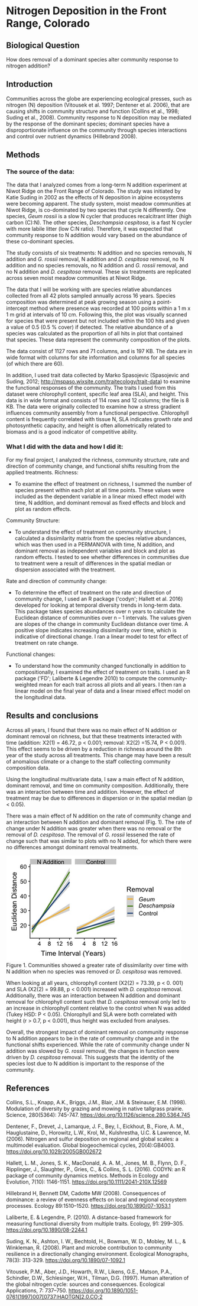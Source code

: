 # Nitrogen Deposition in the Front Range, Colorado


## Biological Question
How does removal of a dominant species alter community response to nitrogen addition?

## Introduction
Communities across the globe are experiencing ecological presses, such as nitrogen (N) deposition (Vitousek et al. 1997; Dentener et al. 2006), that are causing shifts in community structure and function (Collins et al., 1998; Suding et al., 2008). Community response to N deposition may be mediated by the response of the dominant species; dominant species have a disproportionate influence on the community through species interactions and control over nutrient dynamics (Hillebrand 2008).


## Methods
### The source of the data:
The data that I analyzed comes from a long-term N addition experiment at Niwot Ridge on the Front Range of Colorado. The study was initiated by Katie Suding in 2002 as the effects of N deposition in alpine ecosystems were becoming apparent. The study system, moist meadow communities at Niwot Ridge, is co-dominated by two species that cycle N differently. One species, *Geum rossii* is a slow N cycler that produces recalcitrant litter (high carbon (C):N). The other species, *Deschampsia cespitosa*, is a fast N cycler with more labile litter (low C:N ratio). Therefore, it was expected that community response to N addition would vary based on the abundance of these co-dominant species.

The study consists of six treatments: N addition and no species removals, N addition and *G. rossii* removal, N addition and *D. cespitosa* removal, no N addition and no species removals, no N addition and *G. rossii* removal, and no N addition and *D. cespitosa* removal. These six treatments are replicated across seven moist meadow communities at Niwot Ridge.

The data that I will be working with are species relative abundances collected from all 42 plots sampled annually across 16 years. Species composition was determined at peak growing season using a point-intercept method where presence was recorded at 100 points within a 1 m x 1 m grid at intervals of 10 cm. Following this, the plot was visually scanned for species that were present but not included within the 100 hits and given a value of 0.5 (0.5 % cover) if detected. The relative abundance of a species was calculated as the proportion of all hits in plot that contained that species. These data represent the community composition of the plots.

The data consist of 1127 rows and 71 columns, and is 197 KB. The data are in wide format with columns for site information and columns for all species (of which there are 60).

In addition, I used trait data collected by Marko Spasojevic (Spasojevic and Suding, 2012; <http://mspaso.wixsite.com/traitecology/trait-data>) to examine the functional responses of the community. The traits I used from this dataset were chlorophyll content, specific leaf area (SLA), and height. This data is in wide format and consists of 114 rows and 12 columns; the file is 8 KB. The data were originally collected to examine how a stress gradient influences community assembly from a functional perspective. Chlorophyll content is frequently correlated with tissue N, SLA indicates growth rate and photosynthetic capacity, and height is often allometrically related to biomass and is a good indicator of competitive ability.

### What I did with the data and how I did it:
For my final project, I analyzed the richness, community structure, rate and direction of community change, and functional shifts resulting from the applied treatments.
Richness:
* To examine the effect of treatment on richness, I summed the number of species present within each plot at all time points. These values were included as the dependent variable in a linear mixed effect model with time, N addition, and dominant removal as fixed effects and block and plot as random effects.

Community Structure:
* To understand the effect of treatment on community structure, I calculated a dissimilarity matrix from the species relative abundances, which was then used in a PERMANOVA with time, N addition, and dominant removal as independent variables and block and plot as random effects. I tested to see whether differences in communities due to treatment were a result of differences in the spatial median or dispersion associated with the treatment.

Rate and direction of community change:
* To determine the effect of treatment on the rate and direction of community change, I used an R package ('codyn'; Hallett et al. 2016) developed for looking at temporal diversity trends in long-term data. This package takes species abundances over n years to calculate the Euclidean distance of communities over n – 1 intervals. The values given are slopes of the change in community Euclidean distance over time. A positive slope indicates increasing dissimilarity over time, which is indicative of directional change. I ran a linear model to test for effect of treatment on rate change.

Functional changes:
* To understand how the community changed functionally in addition to compositionally, I examined the effect of treatment on traits. I used an R package ('FD'; Laliberte & Legendre 2010) to compute the community-weighted mean for each trait across all plots and all years. I then ran a linear model on the final year of data and a linear mixed effect model on the longitudinal data.


## Results and conclusions
Across all years, I found that there was no main effect of N addition or dominant removal on richness, but that these treatments interacted with time (addition: X2(1) = 46.72, p < 0.001; removal: X2(2) =15.74, P < 0.001). This effect seems to be driven by a reduction in richness around the 8th year of the study across all treatments. This change may have been a result of anomalous climate or a change to the staff collecting community composition data.

Using the longitudinal multivariate data, I saw a main effect of N addition, dominant removal, and time on community composition. Additionally, there was an interaction between time and addition. However, the effect of treatment may be due to differences in dispersion or in the spatial median (p < 0.05).

There was a main effect of N addition on the rate of community change and an interaction between N addition and dominant removal (Fig. 1). The rate of change under N addition was greater when there was no removal or the removal of *D. cespitosa*. The removal of *G. rossii* lessened the rate of change such that was similar to plots with no N added, for which there were no differences amongst dominant removal treatments.

![rate change jpeg](Rate_change.jpeg)
Figure 1. Communities showed a greater rate of dissimilarity over time with N addition when no species was removed or *D. cespitosa* was removed.

When looking at all years, chlorophyll content (X2(2) = 73.39, p < 0. 001) and SLA (X2(2) = 99.88, p < 0.001) increased with *D. cespitosa* removal. Additionally, there was an interaction between N addition and dominant removal for chlorophyll content such that *D. cespitosa* removal only led to an increase in chlorophyll content relative to the control when N was added (Tukey HSD: P < 0.05). Chlorophyll and SLA were both correlated with height (r > 0.7, p < 0.001), thus height was excluded from analyses.

Overall, the strongest impact of dominant removal on community response to N addition appears to be in the rate of community change and in the functional shifts experienced. While the rate of community change under N addition was slowed by *G. rossii* removal, the changes in function were driven by *D. cespitosa* removal. This suggests that the identity of the species lost due to N addition is important to the response of the community.



## References
Collins, S.L., Knapp, A.K., Briggs, J.M., Blair, J.M. & Steinauer, E.M. (1998). Modulation of diversity by
grazing and mowing in native tallgrass prairie. Science, 280(5364): 745-747. <https://doi.org/10.1126/science.280.5364.745>

Dentener, F., Drevet, J., Lamarque, J. F., Bey, I., Eickhout, B., Fiore, A. M., Hauglustaine, D., Horowitz, L.W., Krol, M., Kulshrestha, U.C. & Lawrence, M. (2006). Nitrogen and sulfur deposition on regional and global scales: a multimodel evaluation. Global biogeochemical cycles, 20(4):GB4003. <https://doi.org/10.1029/2005GB002672>

Hallett, L. M., Jones, S. K., MacDonald, A. A. M., Jones, M. B., Flynn, D. F., Ripplinger, J., Slaughter, P., Gries, C., & Collins, S. L. (2016). CODYN: an R package of community dynamics metrics. Methods in Ecology and Evolution, 7(10): 1146-1151. <https://doi.org/10.1111/2041-210X.12569>

Hillebrand H, Bennett DM, Cadotte MW (2008). Consequences of dominance: a review of evenness effects on local and regional ecosystem processes. Ecology 89:1510–1520. <https://doi.org/10.1890/07-1053.1>

Laliberte, E. & Legendre, P. (2010). A distance-based framework for measuring functional diversity from multiple traits. Ecology, 91: 299–305. <https://doi.org/10.1890/08-2244.1>

Suding, K. N., Ashton, I. W., Bechtold, H., Bowman, W. D., Mobley, M. L., & Winkleman, R. (2008). Plant and microbe contribution to community resilience in a directionally changing environment. Ecological Monographs, 78(3): 313-329. <https://doi.org/10.1890/07-1092.1>

Vitousek, P.M., Aber, J.D., Howarth, R.W., Likens, G.E., Matson, P.A., Schindler, D.W., Schlesinger, W.H., Tilman, D.G. (1997). Human alteration of the global nitrogen cycle: sources and consequences. Ecological Applications, 7: 737–750. <https://doi.org/10.1890/1051-0761(1997)007[0737:HAOTGN]2.0.CO;2>

